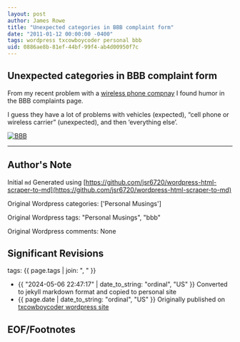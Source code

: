 ```yaml
---
layout: post
author: James Rowe
title: "Unexpected categories in BBB complaint form"
date: "2011-01-12 00:00:00 -0400"
tags: wordpress txcowboycoder personal bbb
uid: 0886ae8b-81ef-44bf-99f4-ab4d00950f7c
---
```



## Unexpected categories in BBB complaint form


From my recent problem with a [wireless phone compnay](http://txcowboycoder.wordpress.com/2011/01/09/verizon-restocking-fee-is-not-a-penalty) I found humor in the BBB complaints page.


I guess they have a lot of problems with vehicles (expected), “cell phone or wireless carrier” (unexpected), and then ‘everything else’.


[![](https://txcowboycoder.files.wordpress.com/2011/01/bbb.png?w=500&h=483 "BBB")](http://txcowboycoder.files.wordpress.com/2011/01/bbb.png)




---

## Author's Note

Initial `md` Generated using [https://github.com/jsr6720/wordpress-html-scraper-to-md](https://github.com/jsr6720/wordpress-html-scraper-to-md)

Original Wordpress categories: ['Personal Musings']

Original Wordpress tags: "Personal Musings", "bbb"

Original Wordpress comments: None

## Significant Revisions

tags: {{ page.tags | join: ", " }} <!-- todo move this somewhere -->

- {{ "2024-05-06 22:47:17" | date_to_string: "ordinal", "US" }} Converted to jekyll markdown format and copied to personal site
- {{ page.date | date_to_string: "ordinal", "US" }} Originally published on [txcowboycoder wordpress site](https://txcowboycoder.wordpress.com/2011/01/12/unexpected-categories-in-bbb-complaint-form/)

## EOF/Footnotes

